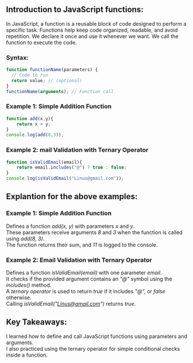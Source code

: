 ## Introduction to JavaScript functions:  
In JavaScript, a function is a reusable block of code designed to perform a specific task. Functions help keep code organized, readable, and avoid repetition. We declare it once and use it whenever we want. We call the function to execute the code.

### Syntax:
```javascript
function functionName(parameters) {
  // Code to run
  return value; // (optional)
}
functionName(arguments); // Function call
```

### Example 1: Simple Addition Function
```javascript
function add(x,y){
    return x + y;
}
console.log(add(8,3));
```

### Example 2: mail Validation with Ternary Operator
```javascript
function isValidEmail(email){
    return email.includes("@") ? true : false;   
}
console.log(isValidEmail("Linus@gmail.com"));
```

## Explantion for the above examples:
### Example 1: Simple Addition Function
Defines a function *add(x, y)* with parameters *x* and *y*.  
These parameters receive arguments *8* and *3* when the function is called using *add(8, 3)*.  
The function returns their sum, and *11* is logged to the console.   

### Example 2: Email Validation with Ternary Operator
Defines a function *isValidEmail(email)* with one parameter *email*.  
It checks if the provided argument contains an *"@"* symbol using the *includes()* method.  
A *ternary operator* is used to return *true* if it includes *"@",* or *false* otherwise.   
Calling *isValidEmail("Linus@gmail.com")* returns *true*.

## Key Takeaways:
I learned how to define and call JavaScript functions using parameters and arguments.  
I also practiced using the ternary operator for simple conditional checks inside a function.